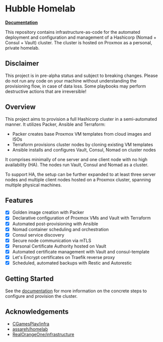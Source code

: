 # Hubble Homelab

**[Documentation](https://kencx.github.io/homelab)**

This repository contains infrastructure-as-code for the automated deployment and
configuration and management of a Hashicorp (Nomad + Consul + Vault) cluster.
The cluster is hosted on Proxmox as a personal, private homelab.

## Disclaimer

This project is in pre-alpha status and subject to breaking changes. Please do
not run any code on your machine without understanding the provisioning flow, in
case of data loss. Some playbooks may perform destructive actions that are
irreversible!

## Overview

This project aims to provision a full Hashicorp cluster in a semi-automated
manner. It utilizes Packer, Ansible and Terraform:

- Packer creates base Proxmox VM templates from cloud images and ISOs
- Terraform provisions cluster nodes by cloning existing VM templates
- Ansible installs and configures Vault, Consul, Nomad on cluster
  nodes

It comprises minimally of one server and one client node with no high
availability (HA). The nodes run Vault, Consul and Nomad as a cluster.

To support HA, the setup can be further expanded to at least three server nodes
and multiple client nodes hosted on a Proxmox cluster, spanning multiple
physical machines.

## Features

- [x] Golden image creation with Packer
- [x] Declarative configuration of Proxmox VMs and Vault with Terraform
- [x] Automated post-provisioning with Ansible
- [x] Nomad container scheduling and orchestration
- [x] Consul service discovery
- [x] Secure node communication via mTLS
- [x] Personal Certificate Authority hosted on Vault
- [x] Automated certificate management with Vault and consul-template
- [x] Let's Encrypt certificates on Traefik reverse proxy
- [x] Scheduled, automated backups with Restic and Autorestic

## Getting Started

See the [documentation](https://kencx.github.io/homelab/getting_started) for more
information on the concrete steps to configure and provision the cluster.

## Acknowledgements

- [CGamesPlay/infra](https://github.com/CGamesPlay/infra)
- [assareh/homelab](https://github.com/assareh/home-lab)
- [RealOrangeOne/infrastructure](https://github.com/RealOrangeOne/infrastructure)
